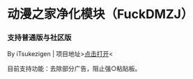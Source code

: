 # 动漫之家净化模块（FuckDMZJ）
### 支持普通版与社区版

By iTsukezigen | 
项目地址>[点击打开](https://github.com/cokkeijigen/FuckDMZJ)<<br>

目前支持功能：去除部分广告，阻止强○粘贴板。

